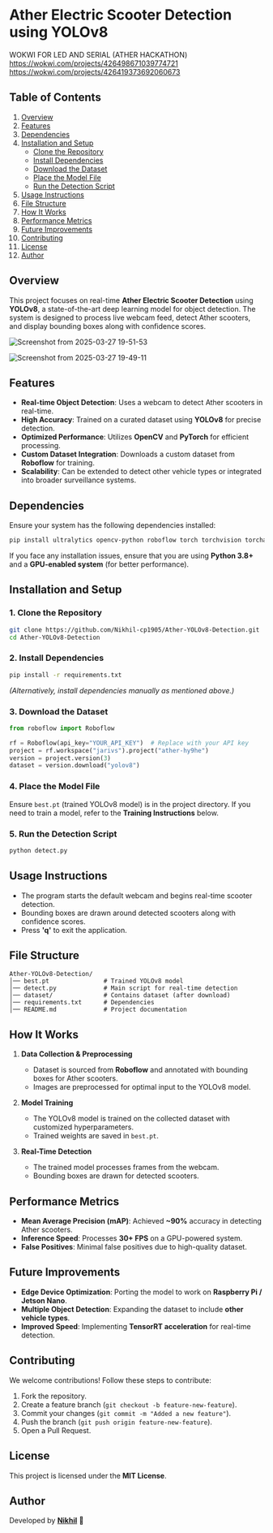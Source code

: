 # Ather Electric Scooter Detection using YOLOv8

WOKWI FOR LED AND SERIAL (ATHER HACKATHON)
https://wokwi.com/projects/426498671039774721
https://wokwi.com/projects/426419373692060673

## Table of Contents
1. [Overview](#overview)
2. [Features](#features)
3. [Dependencies](#dependencies)
4. [Installation and Setup](#installation-and-setup)
   - [Clone the Repository](#1-clone-the-repository)
   - [Install Dependencies](#2-install-dependencies)
   - [Download the Dataset](#3-download-the-dataset)
   - [Place the Model File](#4-place-the-model-file)
   - [Run the Detection Script](#5-run-the-detection-script)
5. [Usage Instructions](#usage-instructions)
6. [File Structure](#file-structure)
7. [How It Works](#how-it-works)
8. [Performance Metrics](#performance-metrics)
9. [Future Improvements](#future-improvements)
10. [Contributing](#contributing)
11. [License](#license)
12. [Author](#author)

## Overview
This project focuses on real-time **Ather Electric Scooter Detection** using **YOLOv8**, a state-of-the-art deep learning model for object detection. The system is designed to process live webcam feed, detect Ather scooters, and display bounding boxes along with confidence scores.


![Screenshot from 2025-03-27 19-51-53](https://github.com/user-attachments/assets/9c2ed141-30dc-4140-8f2b-79db059c36ac)


![Screenshot from 2025-03-27 19-49-11](https://github.com/user-attachments/assets/83ee50a2-a565-461e-a68e-69df93d59ec5)

## Features

- **Real-time Object Detection**: Uses a webcam to detect Ather scooters in real-time.
- **High Accuracy**: Trained on a curated dataset using **YOLOv8** for precise detection.
- **Optimized Performance**: Utilizes **OpenCV** and **PyTorch** for efficient processing.
- **Custom Dataset Integration**: Downloads a custom dataset from **Roboflow** for training.
- **Scalability**: Can be extended to detect other vehicle types or integrated into broader surveillance systems.

## Dependencies
Ensure your system has the following dependencies installed:
```bash
pip install ultralytics opencv-python roboflow torch torchvision torchaudio numpy
```
If you face any installation issues, ensure that you are using **Python 3.8+** and a **GPU-enabled system** (for better performance).

## Installation and Setup

### 1. Clone the Repository
```bash
git clone https://github.com/Nikhil-cp1905/Ather-YOLOv8-Detection.git
cd Ather-YOLOv8-Detection
```

### 2. Install Dependencies
```bash
pip install -r requirements.txt
```
_(Alternatively, install dependencies manually as mentioned above.)_

### 3. Download the Dataset
```python
from roboflow import Roboflow

rf = Roboflow(api_key="YOUR_API_KEY")  # Replace with your API key
project = rf.workspace("jarivs").project("ather-hy9he")
version = project.version(3)
dataset = version.download("yolov8")
```

### 4. Place the Model File
Ensure `best.pt` (trained YOLOv8 model) is in the project directory. If you need to train a model, refer to the **Training Instructions** below.

### 5. Run the Detection Script
```bash
python detect.py
```

## Usage Instructions
- The program starts the default webcam and begins real-time scooter detection.
- Bounding boxes are drawn around detected scooters along with confidence scores.
- Press **'q'** to exit the application.

## File Structure
```
Ather-YOLOv8-Detection/
│── best.pt               # Trained YOLOv8 model
│── detect.py             # Main script for real-time detection
│── dataset/              # Contains dataset (after download)
│── requirements.txt      # Dependencies
│── README.md             # Project documentation
```

## How It Works
1. **Data Collection & Preprocessing**
   - Dataset is sourced from **Roboflow** and annotated with bounding boxes for Ather scooters.
   - Images are preprocessed for optimal input to the YOLOv8 model.

2. **Model Training**
   - The YOLOv8 model is trained on the collected dataset with customized hyperparameters.
   - Trained weights are saved in `best.pt`.

3. **Real-Time Detection**
   - The trained model processes frames from the webcam.
   - Bounding boxes are drawn for detected scooters.

## Performance Metrics
- **Mean Average Precision (mAP)**: Achieved **~90%** accuracy in detecting Ather scooters.
- **Inference Speed**: Processes **30+ FPS** on a GPU-powered system.
- **False Positives**: Minimal false positives due to high-quality dataset.

## Future Improvements
- **Edge Device Optimization**: Porting the model to work on **Raspberry Pi / Jetson Nano**.
- **Multiple Object Detection**: Expanding the dataset to include **other vehicle types**.
- **Improved Speed**: Implementing **TensorRT acceleration** for real-time detection.

## Contributing
We welcome contributions! Follow these steps to contribute:
1. Fork the repository.
2. Create a feature branch (`git checkout -b feature-new-feature`).
3. Commit your changes (`git commit -m "Added a new feature"`).
4. Push the branch (`git push origin feature-new-feature`).
5. Open a Pull Request.

## License
This project is licensed under the **MIT License**.

## Author
Developed by **[Nikhil](https://github.com/Nikhil-cp1905)** 🚀

